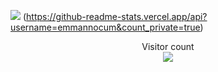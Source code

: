 <!-- ![](https://media0.giphy.com/media/3otPorWLQJq5GmHRtu/giphy.gif)
 -->

<a href=#><img src="contributions.svg"></a>
(https://github-readme-stats.vercel.app/api?username=emmannocum&count_private=true)
<p align="center"> 
  Visitor count<br>
  <img src="https://profile-counter.glitch.me/HiImMadoxx69/count.svg" style ="width: 'auto'"/>
</p>
